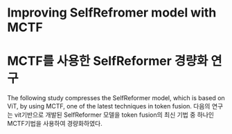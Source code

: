 # Improving SelfRefromer model with MCTF
# MCTF를 사용한 SelfReformer 경량화 연구

The following study compresses the SelfReformer model, which is based on ViT, by using MCTF, one of the latest techniques in token fusion.
다음의 연구는 vit기반으로 개발된 SelfReformer 모델을 token fusion의 최신 기법 중 하나인 MCTF기법을 사용하여 경량화하였다.
